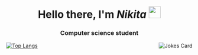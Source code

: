 <h1 align="center">Hello there, I'm <i color="rgb(0,60,0)">Nikita</i> 
<img src="https://github.com/blackcater/blackcater/raw/main/images/Hi.gif" height="32"/></h1>
<h3 align="center">Computer science student</h3>

<img align="right" src="https://readme-jokes.vercel.app/api" alt="Jokes Card" />

<!-- Compact widget -->
[![Top Langs](https://github-readme-stats.vercel.app/api/top-langs/?username=negvozd)](https://github.com/negvozd/github-readme-stats)
